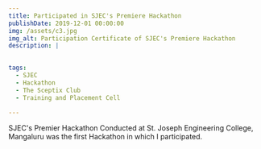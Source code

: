 ```yaml
---
title: Participated in SJEC's Premiere Hackathon
publishDate: 2019-12-01 00:00:00
img: /assets/c3.jpg
img_alt: Participation Certificate of SJEC's Premiere Hackathon
description: |

  
tags:
  - SJEC
  - Hackathon
  - The Sceptix Club
  - Training and Placement Cell
  
---
```

 <p>SJEC's Premier Hackathon Conducted at St. Joseph Engineering College, Mangaluru was the first Hackathon in which I participated.</p>
